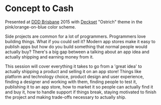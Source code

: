 # Concept to Cash
Presented at [DDD Brisbane](http://dddbrisbane.com) 2015 with [Deckset](http://decksetapp.com) "Ostrich" theme in the pink/orange-on-blue color scheme.

Side projects are common for a lot of programmers. Programmers love building things. What if you could sell it? Modern app stores make it easy to publish apps but how do you build something that normal people would actually buy? There's a big gap between a talking about an app idea and actually shipping and earning money from it. 

This session will cover everything it takes to go from a 'great idea' to actually shipping a product and selling it on an app store! Things like platform and technology choice, product design and user experience, finding a designer and working with them, finding people to test it, publishing it to an app store, how to market it so people can actually find it and buy it, how to handle support if things break, staying motivated to finish the project and making trade-offs necessary to actually ship.
